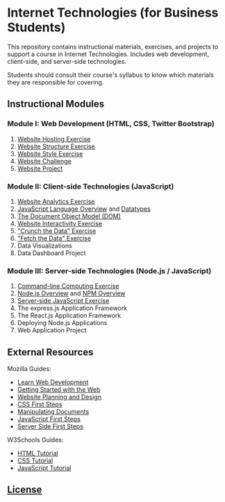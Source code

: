 # Internet Technologies (for Business Students)

This repository contains instructional materials, exercises, and projects to support a course in Internet Technologies. Includes web development, client-side, and server-side technologies.

Students should consult their course's syllabus to know which materials they are responsible for covering.

## Instructional Modules

### Module I: Web Development (HTML, CSS, Twitter Bootstrap)

  1. [Website Hosting Exercise](/exercises/website-hosting/exercise.md)
  2. [Website Structure Exercise](/exercises/website-structure/exercise.md)
  3. [Website Style Exercise](/exercises/website-style/exercise.md)
  4. [Website Challenge](/exercises/website-challenge/exercise.md)
  5. [Website Project](/projects/personal-website/project.md)

### Module II: Client-side Technologies (JavaScript)

  1. [Website Analytics Exercise](/exercises/website-hosting/analytics.md)
  2. [JavaScript Language Overview](/notes/javascript/README.md) and [Datatypes](/notes/javascript/datatypes/README.md)
  3. [The Document Object Model (DOM)](/notes/javascript/document-object-model.md)
  4. [Website Interactivity Exercise](/exercises/website-interactivity/exercise.md)
  5. ["Crunch the Data" Exercise](/exercises/crunch-the-data/README.md)
  6. ["Fetch the Data" Exercise](/exercises/fetch-the-data/README.md)
  7. Data Visualizations
  8. Data Dashboard Project

### Module III: Server-side Technologies (Node.js / JavaScript)

  1. [Command-line Computing Exercise](https://github.com/prof-rossetti/intro-to-python/blob/master/exercises/command-line-computing/README.md)
  2. [Node.js Overview](/notes/javascript/node.md) and [NPM Overview](/notes/javascript/npm.md)
  3. [Server-side JavaScript Exercise](/exercises/server-side-javascript/exercise.md)
  4. The express.js Application Framework
  5. The React.js Application Framework
  6. Deploying Node.js Applications
  7. Web Application Project

## External Resources

Mozilla Guides:

  + [Learn Web Development](https://developer.mozilla.org/en-US/docs/Learn)
  + [Getting Started with the Web](https://developer.mozilla.org/en-US/docs/Learn/Getting_started_with_the_web)
  + [Website Planning and Design](https://developer.mozilla.org/en-US/docs/Learn/Getting_started_with_the_web/What_will_your_website_look_like)
  + [CSS First Steps](https://developer.mozilla.org/en-US/docs/Learn/CSS/First_steps)
  + [Manipulating Documents](https://developer.mozilla.org/en-US/docs/Learn/JavaScript/Client-side_web_APIs/Manipulating_documents)
  + [JavaScript First Steps](https://developer.mozilla.org/en-US/docs/Learn/JavaScript/First_steps)
  + [Server Side First Steps](https://developer.mozilla.org/en-US/docs/Learn/Server-side/First_steps)

W3Schools Guides:

  + [HTML Tutorial](https://www.w3schools.com/html/default.asp)
  + [CSS Tutorial](https://www.w3schools.com/css/default.asp)
  + [JavaScript Tutorial](https://www.w3schools.com/js/default.asp)

## [License](/LICENSE)
